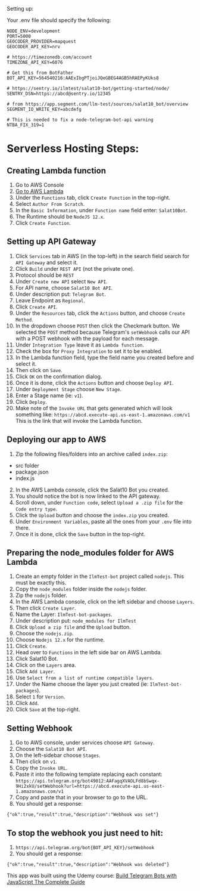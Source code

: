 Setting up:

Your .env file should specify the following:

```
NODE_ENV=development
PORT=5000
GEOCODER_PROVIDER=mapquest
GEOCODER_API_KEY=nrv

# https://timezonedb.com/account
TIMEZONE_API_KEY=6076

# Get this from BotFather
BOT_API_KEY=564540216:AAExIbgPTjoiJQeGBEG4AGB5hRAEPyKUks8

# https://sentry.io/ilmtest/salat10-bot/getting-started/node/
SENTRY_DSN=https://abcd@sentry.io/12345

# from https://app.segment.com/llm-test/sources/salat10_bot/overview
SEGMENT_IO_WRITE_KEY=abcdefg

# This is needed to fix a node-telegram-bot-api warning
NTBA_FIX_319=1
```

# Serverless Hosting Steps:

## Creating Lambda function

1. Go to AWS Console
2. [Go to AWS Lambda](https://console.aws.amazon.com/lambda/home?region=us-east-1#/functions)
3. Under the `Functions` tab, click `Create Function` in the top-right.
4. Select `Author From Scratch`.
5. In the `Basic Information`, under `Function name` field enter: `Salat10Bot`.
6. The Runtime should be `NodeJS 12.x`.
7. Click `Create Function`.

## Setting up API Gateway

1. Click `Services` tab in AWS (in the top-left) in the search field search for `API Gateway` and select it.
2. Click `Build` under `REST API` (not the private one).
3. Protocol should be `REST`
4. Under `Create new API` select `New API`.
5. For API name, choose `Salat10 Bot API`.
6. Under description put: `Telegram Bot`.
7. Leave Endpoint as `Regional`.
8. Click `Create API`.
9. Under the `Resources` tab, click the `Actions` button, and choose `Create Method`.
10. In the dropdown choose `POST` then click the Checkmark button. We selected the `POST` method because Telegram's `setWebhook` calls our API with a POST webhook with the payload for each message.
11. Under `Integration Type` leave it as `Lambda function`.
12. Check the box for `Proxy Integration` to set it to be enabled.
13. In the Lambda function field, type the field name you created before and select it.
14. Then click on `Save`.
15. Click `OK` on the confirmation dialog.
16. Once it is done, click the `Actions` button and choose `Deploy API`.
17. Under `Deployment Stage` choose `New Stage`.
18. Enter a Stage name (ie: `v1`).
19. Click `Deploy`.
20. Make note of the `Invoke URL` that gets generated which will look something like: `https://abcd.execute-api.us-east-1.amazonaws.com/v1` This is the link that will invoke the Lambda function.

## Deploying our app to AWS

1. Zip the following files/folders into an archive called `index.zip`:

-   src folder
-   package.json
-   index.js

2. In the AWS Lambda console, click the Salat10 Bot you created.
3. You should notice the bot is now linked to the API gateway.
4. Scroll down, under `Function code`, select `Upload a .zip file` for the `Code entry type`.
5. Click the `Upload` button and choose the `index.zip` you created.
6. Under `Environment Variables`, paste all the ones from your `.env` file into there.
7. Once it is done, click the `Save` button in the top-right.

## Preparing the node_modules folder for AWS Lambda

1. Create an empty folder in the `IlmTest-bot` project called `nodejs`. This must be exactly this.
2. Copy the `node_modules` folder inside the `nodejs` folder.
3. Zip the `nodejs` folder.
4. In the AWS Lambda console, click on the left sidebar and choose `Layers`.
5. Then click `Create Layer`.
6. Name the Layer: `IlmTest-bot-packages`.
7. Under description put: `node_modules for IlmTest`
8. Click `Upload a zip file` and the `Upload` button.
9. Choose the `nodejs.zip`.
10. Choose `Nodejs 12.x` for the runtime.
11. Click `Create`.
12. Head over to `Functions` in the left side bar on AWS Lambda.
13. Click Salat10 Bot.
14. Click on the `Layers` area.
15. Click `Add Layer`.
16. Use `Select from a list of runtime compatible layers`.
17. Under the Name choose the layer you just created (ie: `IlmTest-bot-packages`).
18. Select `1` for `Version`.
19. Click `Add`.
20. Click `Save` at the top-right.

## Setting Webhook

1. Go to AWS console, under services choose `API Gateway`.
2. Choose the `Salat10 Bot API`.
3. On the left-sidebar choose `Stages`.
4. Then click on `v1`.
5. Copy the `Invoke URL`.
6. Paste it into the following template replacing each constant:
   `https://api.telegram.org/bot49012:AAFagqXVAOLFd8bSwqx-9Hi2xkU/setWebhook?url=https://abcd.execute-api.us-east-1.amazonaws.com/v1`
7. Copy and paste that in your browser to go to the URL.
8. You should get a response:

```
{"ok":true,"result":true,"description":"Webhook was set"}
```

## To stop the webhook you just need to hit:

1. `https://api.telegram.org/bot{BOT_API_KEY}/setWebhook`
2. You should get a response:

```
{"ok":true,"result":true,"description":"Webhook was deleted"}
```

This app was built using the Udemy course: [Build Telegram Bots with JavaScript The Complete Guide](https://www.udemy.com/course/build-telegram-bots-with-javascript-the-complete-guide)
